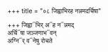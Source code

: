 +++
title = "०८ जिह्वाभिरह नन्नमदर्चिषा"

+++
जिह्वा᳓भिर् अ᳓ह न᳓न्नमद्  
अर्चि᳓षा जञ्जणाभ᳓वन्  
अग्नि᳓र् व᳓नेषु रोचते